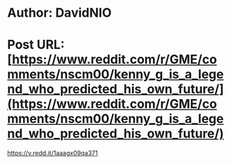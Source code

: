 # Author: DavidNIO
# Post URL: [https://www.reddit.com/r/GME/comments/nscm00/kenny_g_is_a_legend_who_predicted_his_own_future/](https://www.reddit.com/r/GME/comments/nscm00/kenny_g_is_a_legend_who_predicted_his_own_future/)


https://v.redd.it/1aaagx09qa371